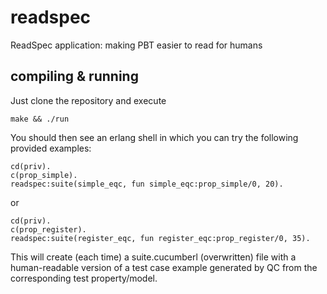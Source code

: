 readspec
========

ReadSpec application: making PBT easier to read for humans

compiling & running
-------------------

Just clone the repository and execute

    make && ./run

You should then see an erlang shell in which you can try the following provided examples:

    cd(priv).
    c(prop_simple).
    readspec:suite(simple_eqc, fun simple_eqc:prop_simple/0, 20).

or

    cd(priv).
    c(prop_register).
    readspec:suite(register_eqc, fun register_eqc:prop_register/0, 35).

This will create (each time) a suite.cucumberl (overwritten) file with a human-readable version of a test case example generated by QC from the corresponding test property/model.
